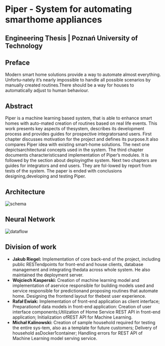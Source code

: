# Piper - System for automating smarthome appliances
## Engineering Thesis | Poznań University of Technology

## Preface
Modern smart home solutions provide a way to automate almost everything. Unfortu-nately it’s nearly impossible to handle all possible scenarios by manually created routines.There should be a way for houses to automatically adjust to human behaviour.

## Abstract
Piper is a machine learning based system, that is able to enhance smart homes with auto-mated creation of routines based on real life events. This work presents key aspects of thesystem, describes its development process and provides guides for prospective integratorsand users.  First chapter discusses motivation for the project and defines its purpose.It also compares Piper idea with existing smart-home solutions. The next one depictsarchitectural concepts used in the system. The third chapter documents characteristicsand implementation of Piper’s modules. It is followed by the section about deployingthe system. Next two chapters are guides for integrators and end users. They are fol-lowed by report from tests of the system. The paper is ended with conclusions designing,developing and testing Piper.

## Architecture
![schema](https://user-images.githubusercontent.com/32958017/118175799-ddf23500-b430-11eb-8c55-b4f03da5f3ff.png)

## Neural Network
![dataflow](https://user-images.githubusercontent.com/32958017/118175864-f19d9b80-b430-11eb-9f1c-2b1a3e22bc24.png)

## Division of work
* **Jakub Riegel:** Implementation of core back-end of the project, including public RESTendpoints for front-end and house clients, database management and integrating thedata across whole system. He also maintained the deployment server.
* **Wojciech Kasperski:** Creation of machine learning model and implementation of aservice responsible for building models used and service responsible for predictionand proposing routines that automate home. Designing the frontend layout for thebest user experience.
* **Rafał Ewiak:** Implementation of front-end application as client interface; Preparationof data models in front-end application: Creation of user interface components;Utilization of Home Service REST API in front-end application; Initialization ofREST API for Machine Learning.
* **Michał Kalinowski:** Creation of sample household required for testing the entire sys-tem, also as a template for future customers; Delivery of household asDocker1container; Handling errors for REST API of Machine Learning model serving service.
